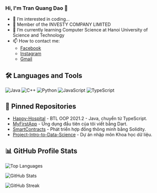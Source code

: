 ### Hi, I'm Tran Quang Dao 👋 

- 👀 I’m interested in coding...
- 🔭 Member of the INVESTY COMPANY LIMITED
- 🌱 I’m currently learning Computer Science at Hanoi University of Science and Technology
- 📫 How to contact me: 
    - [Facebook](https://www.facebook.com/quangdao1609/)
    - [Instagram](https://www.instagram.com/qd_16092002)
    - [Gmail](mailto:tranquangdao16092002@gmail.com)


## 🛠 Languages and Tools

![Java](https://img.shields.io/badge/Java-%23ED8B00.svg?style=for-the-badge&logo=java&logoColor=white)
![C++](https://img.shields.io/badge/C++-%2300599C.svg?style=for-the-badge&logo=c%2B%2B&logoColor=white)
![Python](https://img.shields.io/badge/Python-%2314354C.svg?style=for-the-badge&logo=python&logoColor=white)
![JavaScript](https://img.shields.io/badge/JavaScript-%23F7DF1E.svg?style=for-the-badge&logo=javascript&logoColor=black)
![TypeScript](https://img.shields.io/badge/TypeScript-%23007ACC.svg?style=for-the-badge&logo=typescript&logoColor=white)

## 📌 Pinned Repositories

- [Happy-Hospital](https://github.com/qd16092002/Happy-Hospital) - BTL OOP 2021.2 - Java, chuyển từ TypeScript.
- [MyFirstApp](https://github.com/qd16092002/MyFirstApp) - Ứng dụng đầu tiên của tôi viết bằng Dart.
- [SmartContracts](https://github.com/qd16092002/SmartContracts) - Phát triển hợp đồng thông minh bằng Solidity.
- [Project-Intro-to-Data-Science](https://github.com/qd16092002/Project-Intro-to-Data-Science) - Dự án nhập môn Khoa học dữ liệu.

## 📊 GitHub Profile Stats

<p align="left">
    <img src="https://github-readme-stats.vercel.app/api/top-langs?username=qd16092002&show_icons=true&locale=en&layout=compact" alt="Top Languages" />
</p>

<p align="left">
    <img src="https://github-readme-stats.vercel.app/api?username=qd16092002&show_icons=true&locale=en" alt="GitHub Stats" />
</p>

<p align="left">
    <img src="https://github-readme-streak-stats.herokuapp.com/?user=qd16092002&" alt="GitHub Streak" />
</p>
